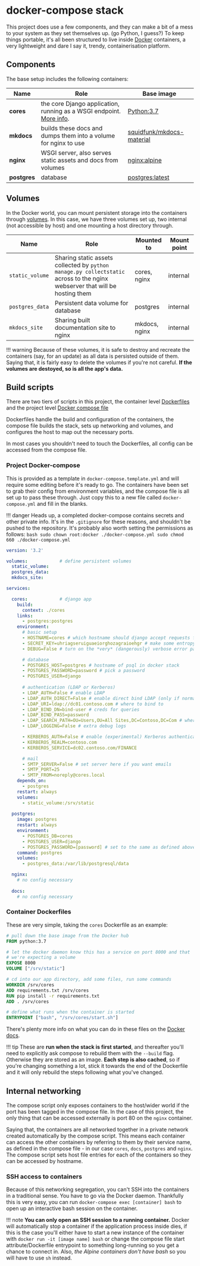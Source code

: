 docker-compose stack
===

This project does use a few components, and they can make a bit of a mess to your system as they
set themselves up. (go Python, I guess?) To keep things portable, it's all been structured to live
inside [Docker](https://www.docker.com/) containers, a very lightweight and dare I say it, trendy, 
containerisation platform.

Components
---

The base setup includes the following containers:

|    Name    | Role | Base image |
|------------|------|------------|
| **cores**  | the core Django application, running as a WSGI endpoint. [More info](../developer_guide). | [Python:3.7](https://hub.docker.com/_/python) |
| **mkdocs** | builds these docs and dumps them into a volume for nginx to use | [squidfunk/mkdocs-material](https://hub.docker.com/r/squidfunk/mkdocs-material) |
| **nginx**  | WSGI server, also serves static assets and docs from volumes | [nginx:alpine](https://hub.docker.com/_/nginx)|
| **postgres** | database | [postgres:latest](https://hub.docker.com/_/postgres) |

Volumes
---

In the Docker world, you can mount persistent storage into the containers through [volumes](https://docs.docker.com/storage/volumes/). In this case, we have
three volumes set up, two internal (not accessible by host) and one mounting a host directory through. 

| Name | Role | Mounted to | Mount point |
|------|------|------------|-------------|
| `static_volume` | Sharing static assets collected by `python manage.py collectstatic` across to the nginx webserver that will be hosting them | cores, nginx | internal |
| `postgres_data` | Persistent data volume for database | postgres | internal |
| `mkdocs_site` | Sharing built documentation site to nginx | mkdocs, nginx | internal |

!!! warning
    Because of these volumes, it is safe to destroy and recreate the containers (say, for an update) as all data 
    is persisted outside of them. Saying that, it is fairly easy to delete the volumes if you're not careful. **If
    the volumes are destoyed, so is all the app's data.**

Build scripts
---

There are two tiers of scripts in this project, the container level [Dockerfiles](https://docs.docker.com/engine/reference/builder/)
and the project level [Docker compose file](https://docs.docker.com/compose/overview/)

Dockerfiles handle the build and configuration of the containers, the compose file builds the stack, sets up
networking and volumes, and configures the host to map out the necessary ports.

In most cases you shouldn't need to touch the Dockerfiles, all config can be accessed from the compose file.

### Project Docker-compose

This is provided as a template in `docker-compose.template.yml` and will require some editing before it's ready 
to go. The containers have been set to grab their config from environment variables, and the compose file is all
set up to pass these through. Just copy this to a new file called `docker-compose.yml` and fill in the blanks.

!!! danger
    Heads up, a completed docker-compose contains secrets and other private info. It's in the `.gitignore` for
    these reasons, and shouldn't be pushed to the repository. It's probably also worth setting the permissions
    as follows:
    ```bash
    sudo chown root:docker ./docker-compose.yml
    sudo chmod 660 ./docker-compose.yml
    ```

```yaml
version: '3.2'

volumes:            # define persistent volumes
  static_volume:
  postgres_data:
  mkdocs_site:

services:

  cores:            # django app
    build:
      context: ./cores
    links:
      - postgres:postgres
    environment:
      # basic setup
      - HOSTNAME=cores # which hostname should django accept requests from (in addition to localhost)
      - SECRET_KEY=uhriagseruiguaeiorghozagraioehgr # make some entropy
      - DEBUG=False # turn on the *very* (dangerously) verbose error pages

      # database
      - POSTGRES_HOST=postgres # hostname of psql in docker stack
      - POSTGRES_PASSWORD=password # pick a password
      - POSTGRES_USER=django
      
      # authentication (LDAP or Kerberos)
      - LDAP_AUTH=False # enable LDAP
      - LDAP_AUTH_DIRECT=False # enable direct bind LDAP (only if normal LDAP not enabled)
      - LDAP_URI=ldap://dc01.contoso.com # where to bind to
      - LDAP_BIND_DN=bind-user # creds for queries
      - LDAP_BIND_PASS=password
      - LDAP_SEARCH_PATH=OU=Users,OU=All Sites,DC=Contoso,DC=Com # where to search for users
      - LDAP_LOGGING=False # extra debug logs

      - KERBEROS_AUTH=False # enable (experimental) Kerberos authentication
      - KERBEROS_REALM=contoso.com
      - KERBEROS_SERVICE=dc02.contoso.com/FINANCE

      # mail
      - SMTP_SERVER=False # set server here if you want emails
      - SMTP_PORT=25
      - SMTP_FROM=noreply@cores.local
    depends_on:
      - postgres
    restart: always
    volumes:
      - static_volume:/srv/static
  
  postgres:
    image: postgres
    restart: always
    environment:
      - POSTGRES_DB=cores
      - POSTGRES_USER=django
      - POSTGRES_PASSWORD=[password] # set to the same as defined above
    command: postgres
    volumes:
      - postgres_data:/var/lib/postgresql/data

  nginx:
    # no config necessary
  
  docs:
    # no config necessary
```

### Container Dockerfiles

These are very simple, taking the `cores` Dockerfile as an example:

```dockerfile
# pull down the base image from the Docker hub
FROM python:3.7

# let the docker daemon know this has a service on port 8000 and that 
# we're expecting a volume
EXPOSE 8000
VOLUME ["/srv/static"]

# cd into our app directory, add some files, run some commands
WORKDIR /srv/cores
ADD requirements.txt /srv/cores
RUN pip install -r requirements.txt
ADD . /srv/cores

# define what runs when the container is started
ENTRYPOINT ["bash", "/srv/cores/start.sh"]
```

There's plenty more info on what you can do in these files on the [Docker docs](https://docs.docker.com/engine/reference/builder/).

!!! tip
    These are **run when the stack is first started**, and thereafter you'll need to explicitly ask compose
    to rebuild them with the `--build` flag. Otherwise they are stored as an image. **Each step is also cached**,
    so if you're changing something a lot, stick it towards the end of the Dockerfile and it will only rebuild
    the steps following what you've changed.

Internal networking
---

The compose script only exposes containers to the host/wider world if the port has been tagged in the compose file.
In the case of this project, the only thing that can be accessed externally is port 80 on the `nginx` container.

Saying that, the containers are all networked together in a private network created automatically by the compose 
script. This means each container can access the other containers by referring to them by their service name, as 
defined in the compose file - in our case `cores`, `docs`, `postgres` and `nginx`. The compose script sets host
file entries for each of the containers so they can be accessed by hostname.

### SSH access to containers

Because of this networking segregation, you can't SSH into the containers in a traditional sense. You have to go
via the Docker daemon. Thankfully this is very easy, you can run `docker-compose exec [container] bash` to open
up an interactive bash session on the container.

!!! note
    **You can only open an SSH session to a running container.** Docker will automatically stop a container if
    the application process inside dies, if this is the case you'll either have to start a new instance of the
    container with `docker run -it [image name] bash` or change the compose file start attribute/Dockerfile 
    entrypoint to something long-running so you get a chance to connect in. Also, *the Alpine containers
    don't have bash* so you will have to use `sh` instead.
